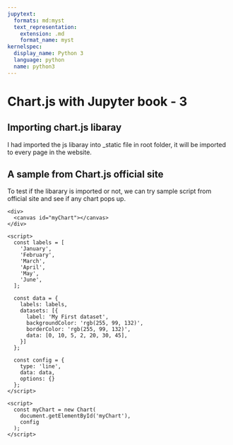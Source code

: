 ```yaml
---
jupytext:
  formats: md:myst
  text_representation:
    extension: .md
    format_name: myst
kernelspec:
  display_name: Python 3
  language: python
  name: python3
---
```

# Chart.js with Jupyter book - 3

## Importing chart.js libaray
I had imported the js libaray into _static file in root folder, it will be imported to every page in the website.

## A sample from Chart.js official site
To test if the libarary is imported or not, we can try sample script from official site and see if any chart pops up.

```
<div>
  <canvas id="myChart"></canvas>
</div>

<script>
  const labels = [
    'January',
    'February',
    'March',
    'April',
    'May',
    'June',
  ];

  const data = {
    labels: labels,
    datasets: [{
      label: 'My First dataset',
      backgroundColor: 'rgb(255, 99, 132)',
      borderColor: 'rgb(255, 99, 132)',
      data: [0, 10, 5, 2, 20, 30, 45],
    }]
  };

  const config = {
    type: 'line',
    data: data,
    options: {}
  };
</script>

<script>
  const myChart = new Chart(
    document.getElementById('myChart'),
    config
  );
</script>
```
<div>
  <canvas id="myChart"></canvas>
</div>

<script>
  const labels = [
    'January',
    'February',
    'March',
    'April',
    'May',
    'June',
  ];

  const data = {
    labels: labels,
    datasets: [{
      label: 'My First dataset',
      backgroundColor: 'rgb(255, 99, 132)',
      borderColor: 'rgb(255, 99, 132)',
      data: [0, 10, 5, 2, 20, 30, 45],
    }]
  };

  const config = {
    type: 'line',
    data: data,
    options: {}
  };
</script>

<script>
  const myChart = new Chart(
    document.getElementById('myChart'),
    config
  );
</script>
